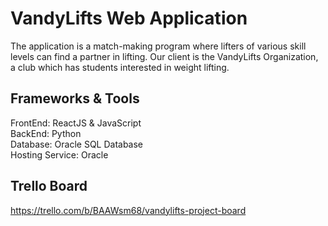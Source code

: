 # VandyLifts Web Application

The application is a match-making program where lifters of various skill levels can find a partner in lifting. Our client is the VandyLifts Organization, a club
which has students interested in weight lifting.

## Frameworks & Tools
FrontEnd: ReactJS & JavaScript <br />
BackEnd: Python <br />
Database: Oracle SQL Database <br />
Hosting Service: Oracle

## Trello Board
https://trello.com/b/BAAWsm68/vandylifts-project-board
